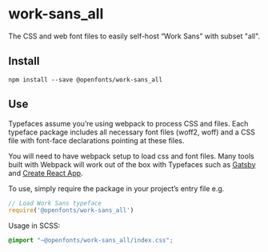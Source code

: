 
# work-sans_all

The CSS and web font files to easily self-host “Work Sans” with subset "all".

## Install

`npm install --save @openfonts/work-sans_all`

## Use

Typefaces assume you’re using webpack to process CSS and files. Each typeface
package includes all necessary font files (woff2, woff) and a CSS file with
font-face declarations pointing at these files.

You will need to have webpack setup to load css and font files. Many tools built
with Webpack will work out of the box with Typefaces such as [Gatsby](https://github.com/gatsbyjs/gatsby)
and [Create React App](https://github.com/facebookincubator/create-react-app).

To use, simply require the package in your project’s entry file e.g.

```javascript
// Load Work Sans typeface
require('@openfonts/work-sans_all')
```

Usage in SCSS:
```scss
@import "~@openfonts/work-sans_all/index.css";
```
